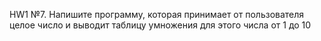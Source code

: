 HW1
№7. Напишите программу, которая принимает от пользователя целое число и выводит таблицу умножения для этого числа от 1 до 10